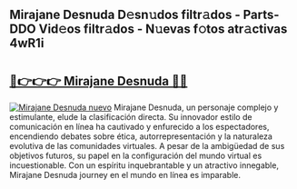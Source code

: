 ## Mirajane Desnuda D𝚎sn𝚞dos filtr𝚊dos - Parts-DDO Vid𝚎os filtr𝚊dos - N𝚞evas f𝚘tos atr𝚊ctivas 4wR1i

# <h2><a href="http://mb4lki.tromn.icu/?c=Mirajane+Desnuda">🔗👉👉👉 Mirajane Desnuda 🔗🔗</a></h2>

[![Mirajane Desnuda nuevo](https://i.imgur.com/pEAQMta.gif)](http://mb4lki.tromn.icu/?c=Mirajane+Desnuda)
Mirajane Desnuda, un personaje complejo y estimulante, elude la clasificación directa. Su innovador estilo de comunicación en línea ha cautivado y enfurecido a los espectadores, encendiendo debates sobre ética, autorrepresentación y la naturaleza evolutiva de las comunidades virtuales. A pesar de la ambigüedad de sus objetivos futuros, su papel en la configuración del mundo virtual es incuestionable. Con un espíritu inquebrantable y un atractivo innegable, Mirajane Desnuda journey en el mundo en línea es imparable.
